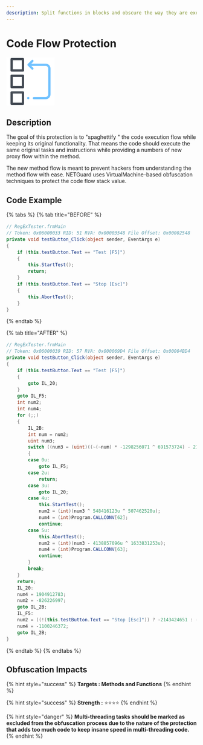 ```yaml
---
description: Split functions in blocks and obscure the way they are executed.
---
```


# Code Flow Protection

![](../.gitbook/assets/codeflow.png)

## Description

The goal of this protection is to "spaghettify " the code execution flow while keeping its original functionality. That means the code should execute the same original tasks and instructions while providing a numbers of new proxy flow within the method.

The new method flow is meant to prevent hackers from understanding the method flow with ease. NETGuard uses VirtualMachine-based obfuscation techniques to protect the code flow stack value.

## Code Example

{% tabs %}
{% tab title="BEFORE" %}
```csharp
// RegExTester.frmMain
// Token: 0x06000033 RID: 51 RVA: 0x00003548 File Offset: 0x00002548
private void testButton_Click(object sender, EventArgs e)
{
    if (this.testButton.Text == "Test [F5]")
    {
        this.StartTest();
        return;
    }
    if (this.testButton.Text == "Stop [Esc]")
    {
        this.AbortTest();
    }
}
```
{% endtab %}

{% tab title="AFTER" %}
```csharp
// RegExTester.frmMain
// Token: 0x06000039 RID: 57 RVA: 0x000069D4 File Offset: 0x00004BD4
private void testButton_Click(object sender, EventArgs e)
{
    if (this.testButton.Text == "Test [F5]")
    {
        goto IL_20;
    }
    goto IL_F5;
    int num2;
    int num4;
    for (;;)
    {
        IL_2B:
        int num = num2;
        uint num3;
        switch ((num3 = (uint)((~(~num) * -1298256071 ^ 691573724) - 2137251886 + num4)) % 6u)
        {
        case 0u:
            goto IL_F5;
        case 2u:
            return;
        case 3u:
            goto IL_20;
        case 4u:
            this.StartTest();
            num2 = (int)(num3 ^ 548416123u ^ 507462520u);
            num4 = (int)Program.CALLCONV[62];
            continue;
        case 5u:
            this.AbortTest();
            num2 = (int)(num3 - 4138857096u ^ 1633831253u);
            num4 = (int)Program.CALLCONV[63];
            continue;
        }
        break;
    }
    return;
    IL_20:
    num4 = 1904912783;
    num2 = -826226997;
    goto IL_2B;
    IL_F5:
    num2 = ((!(this.testButton.Text == "Stop [Esc]")) ? -2143424651 : -1760466103);
    num4 = -1100246372;
    goto IL_2B;
}
```
{% endtab %}
{% endtabs %}

## Obfuscation Impacts

{% hint style="success" %}
**Targets : Methods and Functions**
{% endhint %}

{% hint style="success" %}
**Strength :** ⭐⭐⭐⭐
{% endhint %}

{% hint style="danger" %}
**Multi-threading tasks should be marked as excluded from the obfuscation process due to the nature of the protection that adds too much code to keep insane speed in multi-threading code.**
{% endhint %}

